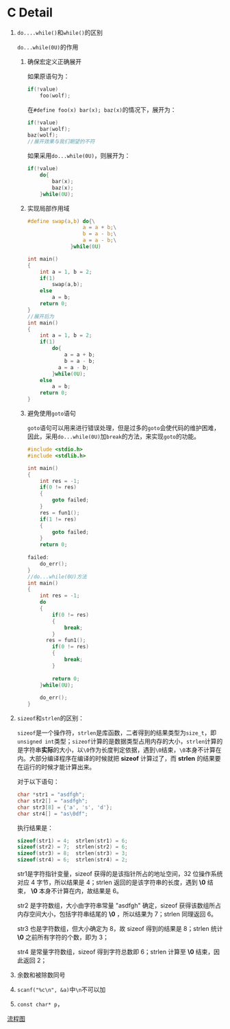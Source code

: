 # C Detail

1. `do....while()`和`while()`的区别

   `do...while(0U)`的作用

   1. 确保宏定义正确展开

      如果原语句为：

      ```c
      if(!value)
          foo(wolf);
      ```

      在`#define foo(x) bar(x); baz(x)`的情况下，展开为：

      ```c
      if(!value)
          bar(wolf);
      baz(wolf);
      //展开效果与我们期望的不符
      ```

      如果采用`do...while(0U)`，则展开为：

      ```c
      if(!value)
          do{
              bar(x);
              baz(x);
          }while(0U);
      ```

   2. 实现局部作用域

      ```c
      #define swap(a,b) do{\
      					a = a + b;\
      					b = a - b;\
      					a = a - b;\
      				}while(0U)
      
      int main()
      {
          int a = 1, b = 2;
          if(1)
              swap(a,b);
          else
              a = b;
          return 0;
      }
      //展开后为
      int main()
      {
          int a = 1, b = 2;
          if(1)
              do{
                  a = a + b;
                  b = a - b;
      			a = a - b;
              }while(0U);
          else
              a = b;
          return 0;
      }
      ```

   3. 避免使用`goto`语句

      `goto`语句可以用来进行错误处理，但是过多的`goto`会使代码的维护困难，因此，采用`do...while(0U)`加`break`的方法，来实现`goto`的功能。

      ```c
      #include <stdio.h>
      #include <stdlib.h>
      
      int main()
      {
          int res = -1;
          if(0 != res)
          {
              goto failed;
          }
          res = fun1();
          if(1 != res)
          {
              goto failed;
          }
          return 0;
          
      failed:
          do_err();
      }
      //do...while(0U)方法
      int main()
      {
          int res = -1;
          do
          {
              if(0 != res)
              {
                  break;
              }
          	res = fun1();
              if(0 != res)
              {
                  break;
              }
              
              return 0;
          }while(0U);
          
          do_err();
      }
      ```

2. `sizeof`和`strlen`的区别：

   `sizeof`是一个操作符，`strlen`是库函数，二者得到的结果类型为`size_t`，即`unsigned int`类型；`sizeof`计算的是数据类型占用内存的大小，`strlen`计算的是字符串**实际**的大小，以`\0`作为长度判定依据，遇到`\0`结束，`\0`本身不计算在内。大部分编译程序在编译的时候就把 **sizeof** 计算过了，而 **strlen** 的结果要在运行的时候才能计算出来。

   对于以下语句：

   ```c
   char *str1 = "asdfgh";
   char str2[] = "asdfgh";
   char str3[8] = {'a', 's', 'd'};
   char str4[] = "as\0df";
   ```

   执行结果是：

   ```c
   sizeof(str1) = 4;  strlen(str1) = 6;
   sizeof(str2) = 7;  strlen(str2) = 6;
   sizeof(str3) = 8;  strlen(str3) = 3;
   sizeof(str4) = 6;  strlen(str4) = 2;
   ```

   str1是字符指针变量，sizeof 获得的是该指针所占的地址空间，32 位操作系统对应 4 字节，所以结果是 4；strlen 返回的是该字符串的长度，遇到 **\0** 结束， **\0** 本身不计算在内，故结果是 6。

   str2 是字符数组，大小由字符串常量 "asdfgh" 确定，sizeof 获得该数组所占内存空间大小，包括字符串结尾的 **\0** ，所以结果为 7；strlen 同理返回 6。

   str3 也是字符数组，但大小确定为 8，故 sizeof 得到的结果是 8；strlen 统计 **\0** 之前所有字符的个数，即为 3；

   str4 是常量字符数组，sizeof 得到字符总数即 6；strlen 计算至 **\0** 结束，因此返回 2；

   

3. 余数和被除数同号

4. `scanf("%c\n", &a)`中`\n`不可以加

5. `const char* p`，

[流程图](https;//app.diagrams.net)